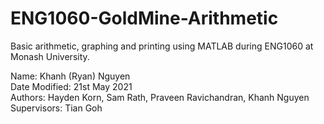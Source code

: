 # ENG1060-GoldMine-Arithmetic
Basic arithmetic, graphing and printing using MATLAB during ENG1060 at Monash University. <br> 

Name: Khanh (Ryan) Nguyen <br>
Date Modified: 21st May 2021 <br>
Authors: Hayden Korn, Sam Rath, Praveen Ravichandran, Khanh Nguyen <br>
Supervisors: Tian Goh <br>

